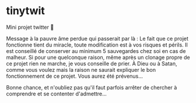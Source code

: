 # tinytwit
Mini projet twitter 🍑


Message à la pauvre âme perdue qui passerait par là : 
Le fait que ce projet fonctionne tient du miracle, toute modification est à vos risques et périls. Il est conseillé de conserver au minimum 5 sauvegardes chez soi en cas de malheur.
Si pour une quelconque raison, même après un clonage propre de ce projet rien ne marche, je vous conseille de prier. À Dieu ou à Satan, comme vous voulez mais la raison ne saurait expliquer le bon fonctionnement de ce projet.
Vous aurez été prévenus...

Bonne chance, et n'oubliez pas qu'il faut parfois arrêter de chercher à comprendre et se contenter d'admettre...
